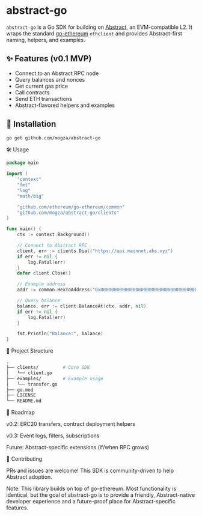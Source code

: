 # abstract-go

`abstract-go` is a Go SDK for building on [Abstract](https://abs.xyz), an EVM-compatible L2.
It wraps the standard [go-ethereum](https://github.com/ethereum/go-ethereum) `ethclient`
and provides Abstract-first naming, helpers, and examples.

## ✨ Features (v0.1 MVP)

- Connect to an Abstract RPC node
- Query balances and nonces
- Get current gas price
- Call contracts
- Send ETH transactions
- Abstract-flavored helpers and examples

## 🚀 Installation

```bash
go get github.com/mogza/abstract-go
```

🛠 Usage
```go
package main

import (
    "context"
    "fmt"
    "log"
    "math/big"

    "github.com/ethereum/go-ethereum/common"
    "github.com/mogza/abstract-go/clients"
)

func main() {
    ctx := context.Background()

    // Connect to Abstract RPC
    client, err := clients.Dial("https://api.mainnet.abs.xyz")
    if err != nil {
        log.Fatal(err)
    }
    defer client.Close()

    // Example address
    addr := common.HexToAddress("0x0000000000000000000000000000000000000000")

    // Query balance
    balance, err := client.BalanceAt(ctx, addr, nil)
    if err != nil {
        log.Fatal(err)
    }

    fmt.Println("Balance:", balance)
}
```

📂 Project Structure
```bash
.
├── clients/         # Core SDK
│   └── client.go
├── examples/        # Example usage
│   └── transfer.go
├── go.mod
├── LICENSE
└── README.md
```

🔮 Roadmap

v0.2: ERC20 transfers, contract deployment helpers

v0.3: Event logs, filters, subscriptions

Future: Abstract-specific extensions (if/when RPC grows)

🤝 Contributing

PRs and issues are welcome! This SDK is community-driven to help Abstract adoption.

Note: This library builds on top of go-ethereum. Most functionality is identical,
but the goal of abstract-go is to provide a friendly, Abstract-native developer experience
and a future-proof place for Abstract-specific features.
